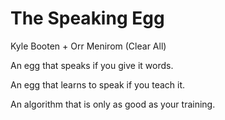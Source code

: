 # The Speaking Egg

Kyle Booten + Orr Menirom (Clear All)

An egg that speaks if you give it words.

An egg that learns to speak if you teach it.

An algorithm that is only as good as your training. 